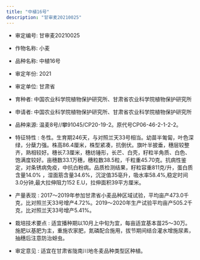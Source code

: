 ```yaml
---
title: "中植16号"
description: "甘审麦20210025"
---
```

* 审定编号:  甘审麦20210025

*  作物名称:  小麦

*  品种名称:  中植16号

*  审定年份:  2021

*  审定单位:  甘肃省

* 育种者:  中国农业科学院植物保护研究所、甘肃省农业科学院植物保护研究所

*  申请者:  中国农业科学院植物保护研究所、甘肃省农业科学院植物保护研究所

*  品种来源:  温麦8号//攀91045/CP20-19-2。原代号CP06-46-2-1-2-2。

*  特征特性 : 
冬性。生育期246天，与对照兰天33号相当。幼苗半匍匐，叶色深绿，分蘖力强。株高86.4厘米，株型紧凑，抗倒伏。旗叶半披垂，穗层较整齐，熟相较好。穗长7.3厘米，穗纺锤形，长芒、白壳，籽粒半角质、白色、饱满度较好。亩穗数33.1万穗，穗粒数38.5粒，千粒重45.70克。抗病性鉴定，对条锈病免疫，中抗白粉病。品质检测结果，籽粒容重811克/升，蛋白质含量14.0% ，湿面筋含量34.6%，沉淀值35亳升，吸水率58.4%,稳定时间3.0分钟,最大拉伸阻力152 E.U，拉伸面积39平方厘米。
 
*  产量表现 : 
2017～2019年参加甘肃省小麦品种区域试验，平均亩产473.0千克，比对照兰天33号增产4.72%。2019～2020年生产试验平均亩产505.2千克，比对照兰天33号增产5.41%。

*  栽培技术要点 : 
适宜播种期以10月上中旬为宜，每亩适宜基本苗25～30万。施肥以基肥为主，重施农家肥，氮磷配合施用，拔节期间结合灌水增施尿素，抽穗后注意防治蚜虫。

*  审定意见 : 
适宜在甘肃省陇南川地冬麦品种类型区种植。
